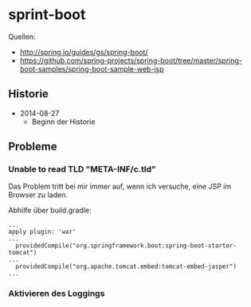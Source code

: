 sprint-boot
===========

Quellen:

* http://spring.io/guides/gs/spring-boot/
* https://github.com/spring-projects/spring-boot/tree/master/spring-boot-samples/spring-boot-sample-web-jsp

Historie
--------

* 2014-08-27
    * Beginn der Historie

Probleme
--------

### Unable to read TLD "META-INF/c.tld"

Das Problem tritt bei mir immer auf, wenn ich versuche, eine
JSP im Browser zu laden.

Abhilfe über build.gradle:

```
...
apply plugin: 'war'
...
  providedCompile("org.springframework.boot:spring-boot-starter-tomcat")
...
  providedCompile("org.apache.tomcat.embed:tomcat-embed-jasper")
...
```

### Aktivieren des Loggings
